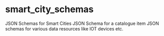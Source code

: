 # smart_city_schemas
JSON Schemas for Smart Cities
JSON Schema for a catalogue item
JSON schemas for various data resources like IOT devices etc. 

